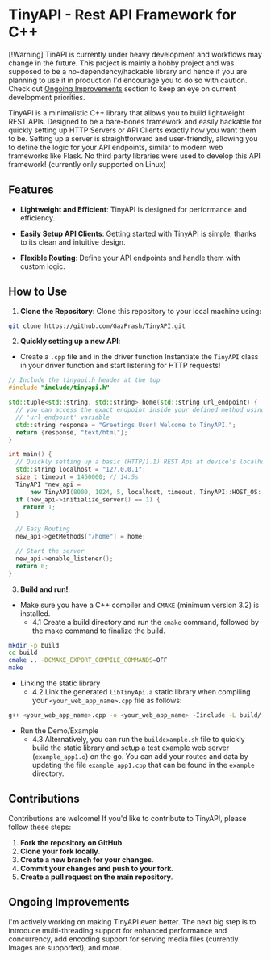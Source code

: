# TinyAPI - Rest API Framework for C++

[!Warning] TinAPI is currently under heavy development and workflows may change in the future. This project is mainly a hobby project and was supposed to be a no-dependency/hackable library and hence if you are planning to use it in production I'd encourage you to do so with caution. Check out [Ongoing Improvements](#ongoing-improvements) section to keep an eye on current development priorities.

TinyAPI is a minimalistic C++ library that allows you to build lightweight REST APIs. Designed to be a bare-bones framework and easily hackable for quickly setting up HTTP Servers or API Clients exactly how you want them to be. Setting up a server is straightforward and user-friendly, allowing you to define the logic for your API endpoints, similar to modern web frameworks like Flask. No third party libraries were used to develop this API framework! (currently only supported on Linux)

## Features

- **Lightweight and Efficient**: TinyAPI is designed for performance and efficiency.

- **Easily Setup API Clients**: Getting started with TinyAPI is simple, thanks to its clean and intuitive design.

- **Flexible Routing**: Define your API endpoints and handle them with custom logic.

<!-- - **Support for **: Send and receive JSON, audio and images. -->

## How to Use

1. **Clone the Repository**: Clone this repository to your local machine using:
```bash
git clone https://github.com/GazPrash/TinyAPI.git
```

2. **Quickly setting up a new API**:

- Create a `.cpp` file and in the driver function Instantiate the `TinyAPI` class in your driver function and start listening for HTTP requests!
```cpp
// Include the tinyapi.h header at the top
#include "include/tinyapi.h"

std::tuple<std::string, std::string> home(std::string url_endpoint) {
  // you can access the exact endpoint inside your defined method using the
  // 'url_endpoint' variable
  std::string response = "Greetings User! Welcome to TinyAPI.";
  return {response, "text/html"};
}

int main() {
  // Quickly setting up a basic (HTTP/1.1) REST Api at device's localhost
  std::string localhost = "127.0.0.1";
  size_t timeout = 1450000; // 14.5s
  TinyAPI *new_api =
      new TinyAPI(8000, 1024, 5, localhost, timeout, TinyAPI::HOST_OS::LINUX);
  if (new_api->initialize_server() == 1) {
    return 1;
  }

  // Easy Routing
  new_api->getMethods["/home"] = home;

  // Start the server
  new_api->enable_listener();
  return 0;
}
```

3. **Build and run!**:

- Make sure you have a C++ compiler and `CMAKE` (minimum version 3.2) is installed.
  - 4.1 Create a build directory and run the `cmake` command, followed by the make command to finalize the build.

```bash
mkdir -p build
cd build
cmake .. -DCMAKE_EXPORT_COMPILE_COMMANDS=OFF
make
```

- Linking the static library
  - 4.2 Link the generated `libTinyApi.a` static library when compiling your `<your_web_app_name>.cpp` file as follows:

```bash
g++ <your_web_app_name>.cpp -o <your_web_app_name> -Iinclude -L build/ -lTinyApi
```

- Run the Demo/Example
  - 4.3 Alternatively, you can run the `buildexample.sh` file to quickly build the static library and setup a test example web server (`example_app1.o`) on the go. You can add your routes and data by updating the file `example_app1.cpp` that can be found in the `example` directory.


## Contributions

Contributions are welcome! If you'd like to contribute to TinyAPI, please follow these steps:

1. **Fork the repository on GitHub**.
2. **Clone your fork locally**.
3. **Create a new branch for your changes**.
4. **Commit your changes and push to your fork**.
5. **Create a pull request on the main repository**.

## <a id="ongoing-improvements"></a> Ongoing Improvements

I'm actively working on making TinyAPI even better. The next big step is to introduce multi-threading support for enhanced performance and concurrency, add encoding support for serving media files (currently Images are supported), and more.
